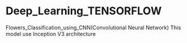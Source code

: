 # Deep_Learning_TENSORFLOW
 Flowers_Classification_using_CNN(Convolutional Neural Network)
This model use Inception V3 architecture
